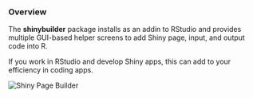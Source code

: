 ### Overview

The **shinybuilder** package installs as an addin to RStudio and
provides multiple GUI-based helper screens to add Shiny page, input, and
output code into R.

If you work in RStudio and develop Shiny apps, this can add to your
efficiency in coding apps.

![Shiny Page Builder](https://goo.gl/photos/XA3yvzUeLR5ZUFXX6)
